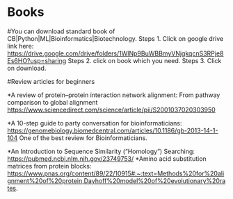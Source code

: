 # Books


#You can download standard book of CB|Python|ML|Bioinformatics|Biotechnology.
Steps 1. Click on google drive link here: https://drive.google.com/drive/folders/1WlNp9BuWBBmyVNjgkqcnS3RPje8Es6HO?usp=sharing 
Steps 2. click on book which you need. 
Steps 3. Click on download. 

#Review articles for beginners

*A review of protein–protein interaction network alignment: From pathway comparison to global alignment https://www.sciencedirect.com/science/article/pii/S2001037020303950

*A 10-step guide to party conversation for bioinformaticians: https://genomebiology.biomedcentral.com/articles/10.1186/gb-2013-14-1-104    One of the best review for Bioinformaticians.

*An Introduction to Sequence Similarity (“Homology”) Searching: https://pubmed.ncbi.nlm.nih.gov/23749753/
*Amino acid substitution matrices from protein blocks: https://www.pnas.org/content/89/22/10915#:~:text=Methods%20for%20alignment%20of%20protein,Dayhoff%20model%20of%20evolutionary%20rates.







